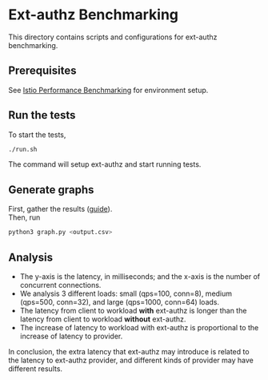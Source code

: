 # Ext-authz Benchmarking

This directory contains scripts and configurations for ext-authz benchmarking.

## Prerequisites

See [Istio Performance Benchmarking](https://github.com/istio/tools/tree/master/perf/benchmark) for environment setup.

## Run the tests

To start the tests,

```bash
./run.sh
```

The command will setup ext-authz and start running tests.

## Generate graphs

First, gather the results ([guide](https://github.com/istio/tools/tree/master/perf/benchmark#gather-result-metrics)). <br>
Then, run

```bash
python3 graph.py <output.csv>
```

## Analysis

- The y-axis is the latency, in milliseconds; and the x-axis is the number of concurrent connections.
- We analysis 3 different loads: small (qps=100, conn=8), medium (qps=500, conn=32), and large (qps=1000, conn=64) loads.
- The latency from client to workload **with** ext-authz is longer than the latency from client to workload **without** ext-authz.
- The increase of latency to workload with ext-authz is proportional to the increase of latency to provider.

In conclusion, the extra latency that ext-authz may introduce is related to the latency to ext-authz provider, and different kinds of provider may have different results.